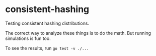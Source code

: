 # consistent-hashing
Testing consistent hashing distributions.

The correct way to analyze these things is to do the math. But running simulations is fun too.

To see the results, run `go test -v ./...`
